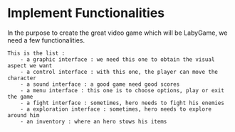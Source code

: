 # Implement Functionalities

In the purpose to create the great video game which will be LabyGame, we need a few functionalities. 

    This is the list :
        - a graphic interface : we need this one to obtain the visual aspect we want
        - a control interface : with this one, the player can move the character 
        - a sound interface : a good game need good scores
        - a menu interface : this one is to choose options, play or exit the game
        - a fight interface : sometimes, hero needs to fight his enemies
        - a exploration interface : sometimes, hero needs to explore around him
        - an inventory : where an hero stows his items
